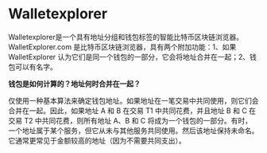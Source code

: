# 

# Walletexplorer

Walletexplorer是一个具有地址分组和钱包标签的智能比特币区块链浏览器。WalletExplorer.com 是比特币区块链浏览器，具有两个附加功能：1、如果 WalletExplorer 认为它们是同一个钱包的一部分，它会将地址合并在一起；2、钱包可以有名字。

**钱包是如何计算的？地址何时合并在一起？**

仅使用一种基本算法来确定钱包地址。如果地址在一笔交易中共同使用，则它们会合并在一起。因此，如果地址 A 和 B 在交易 T1 中共同花费，并且地址 B 和 C 在交易 T2 中共同花费，则所有地址 A、B 和 C 将成为一个钱包的一部分。有时，一个地址属于某个服务，但它从未与其他服务共同使用。然后该地址保持未命名。它通常更常见于金额较高的地址（因为不需要共同支出）。

